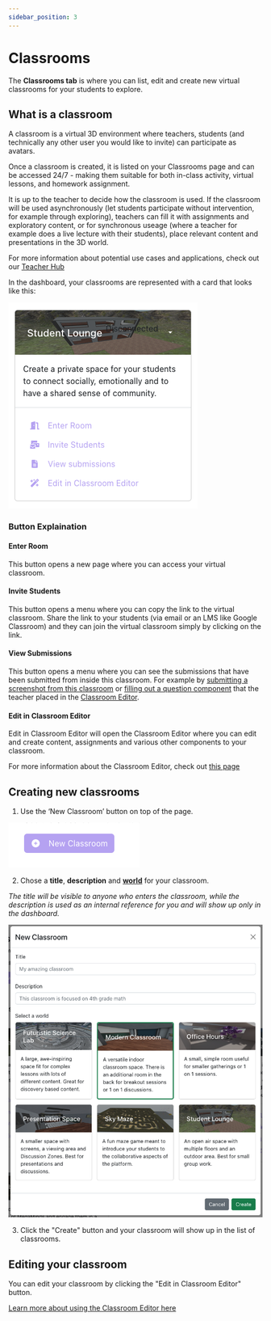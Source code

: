 ```yaml
---
sidebar_position: 3
---
```


# Classrooms

The **Classrooms tab** is where you can list, edit and create new virtual classrooms for your students to explore.

## What is a classroom

A classroom is a virtual 3D environment where teachers, students (and technically any other user you would like to invite) can participate as avatars.

Once a classroom is created, it is listed on your Classrooms page and can be accessed 24/7 - making them suitable for both in-class activity, virtual lessons, and homework assignment.

It is up to the teacher to decide how the classroom is used. If the classroom will be used asynchronously (let students participate without intervention, for example through exploring), teachers can fill it with assignments and exploratory content, or for synchronous useage (where a teacher for example does a live lecture with their students), place relevant content and presentations in the 3D world.

For more information about potential use cases and applications, check out our [Teacher Hub](https://www.notion.so/Teacher-Hub-9a92e4b85edf4a14adec4f65bd40ba44)

In the dashboard, your classrooms are represented with a card that looks like this:

![A card-like menu for classroom options](img/classroom_card.png "Classroom Card")

### Button Explaination

#### Enter Room
This button opens a new page where you can access your virtual classroom.

#### Invite Students
This button opens a menu where you can copy the link to the virtual classroom.
Share the link to your students (via email or an LMS like Google Classroom) and they can join the virtual classroom simply by clicking on the link.

#### View Submissions
This button opens a menu where you can see the submissions that have been submitted from inside this classroom.
For example by [submitting a screenshot from this classroom](placeholder) or [filling out a question component](placeholder) that the teacher placed in the [Classroom Editor](placeholder).

#### Edit in Classroom Editor
Edit in Classroom Editor will open the Classroom Editor where you can edit and create content, assignments and various other components to your classroom. 

For more information about the Classroom Editor, check out [this page](placeholder)

## Creating new classrooms
1. Use the ‘New Classroom’ button on top of the page.

![alt text](img/new_classroom.png "New Classroom Button")

2. Chose a **title**, **description** and [**world**](worlds "Worlds are empty 3D models that act as the basis for your classroom") for your classroom. 

*The title will be visible to anyone who enters the classroom, while the description is used as an internal reference for you and will show up only in the dashboard.*

![alt text](img/new_classroom_menu.png "New Classroom Button")

3. Click the "Create" button and your classroom will show up in the list of classrooms.


## Editing your classroom 

You can edit your classroom by clicking the "Edit in Classroom Editor" button.

[Learn more about using the Classroom Editor here](../editor.md)


